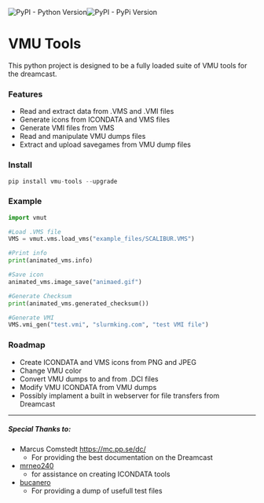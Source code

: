 ![PyPI - Python Version](https://img.shields.io/pypi/pyversions/vmu-tools)![PyPI - PyPi Version](https://img.shields.io/pypi/v/vmu-tools.svg)

# VMU Tools

This python project is designed to be a fully loaded suite of VMU tools for the dreamcast.

### Features
* Read and extract data from .VMS and  .VMI files
* Generate icons from ICONDATA and VMS files
* Generate VMI files from VMS 
* Read and manipulate VMU dumps files
* Extract and upload savegames from VMU dump files

### Install 
``` python
pip install vmu-tools --upgrade
```

### Example
```python
import vmut

#Load .VMS file
VMS = vmut.vms.load_vms("example_files/SCALIBUR.VMS")  

#Print info
print(animated_vms.info)  

#Save icon
animated_vms.image_save("animaed.gif")  

#Generate Checksum
print(animated_vms.generated_checksum())

#Generate VMI
VMS.vmi_gen("test.vmi", "slurmking.com", "test VMI file")
```




### Roadmap
* Create ICONDATA and VMS icons from PNG and JPEG
* Change VMU color
* Convert VMU dumps to and from .DCI files
* Modify VMU ICONDATA from VMU dumps
* Possibly implament a built in webserver for file transfers from Dreamcast




----
##### Special Thanks  to:
* Marcus Comstedt https://mc.pp.se/dc/
	* For providing the best documentation on the Dreamcast 
* [mrneo240](https://github.com/mrneo240)
	* for assistance on creating ICONDATA tools
*  [bucanero](https://github.com/bucanero)
	* For providing a dump of usefull test files
